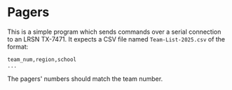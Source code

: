 # Pagers
This is a simple program which sends commands over a serial connection to an LRSN TX-7471.
It expects a CSV file named `Team-List-2025.csv` of the format:
```csv
team_num,region,school
...
```

The pagers' numbers should match the team number.
